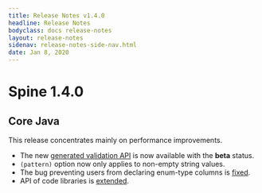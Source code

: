 ```yaml
---
title: Release Notes v1.4.0
headline: Release Notes
bodyclass: docs release-notes
layout: release-notes
sidenav: release-notes-side-nav.html
date: Jan 8, 2020
---
```


# Spine 1.4.0

## Core Java

This release concentrates mainly on performance improvements.

- The new [generated validation API]({{site.base_repo}}pull/497) is now 
available with the **beta** status.
- `(pattern)` option now only applies to non-empty string values.
- The bug preventing users from declaring enum-type columns is [fixed]({{site.core_java_repo}}pull/1215).
- API of code libraries is [extended]({{site.core_java_repo}}pull/1216).
